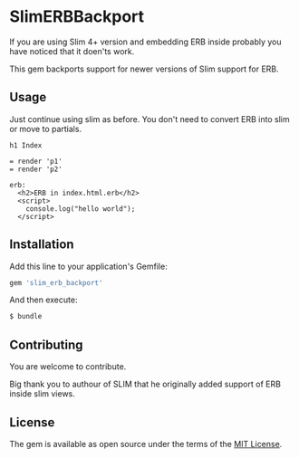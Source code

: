 # SlimERBBackport

If you are using Slim 4+ version and embedding ERB inside probably you have noticed that it doen'ts work.

This gem backports support for newer versions of Slim support for ERB.

## Usage

Just continue using slim as before. You don't need to convert ERB into slim or move to partials.

```(slim)
h1 Index

= render 'p1'
= render 'p2'

erb:
  <h2>ERB in index.html.erb</h2>
  <script>
    console.log("hello world");
  </script>
```

## Installation

Add this line to your application's Gemfile:

```ruby
gem 'slim_erb_backport'
```

And then execute:
```bash
$ bundle
```
## Contributing

You are welcome to contribute.

Big thank you to authour of SLIM that he originally added support of ERB inside slim views.

## License
The gem is available as open source under the terms of the [MIT License](https://opensource.org/licenses/MIT).
